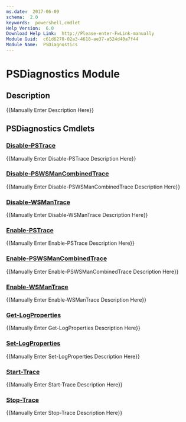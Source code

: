 ```yaml
---
ms.date:  2017-06-09
schema:  2.0
keywords:  powershell,cmdlet
Help Version:  6.0
Download Help Link:  http://Please-enter-FwLink-manually
Module Guid:  c61d6278-02a3-4618-ae37-a524d40a7f44
Module Name:  PSDiagnostics
---
```


# PSDiagnostics Module
## Description
{{Manually Enter Description Here}}

## PSDiagnostics Cmdlets
### [Disable-PSTrace](disable-pstrace.md)
{{Manually Enter Disable-PSTrace Description Here}}

### [Disable-PSWSManCombinedTrace](disable-pswsmancombinedtrace.md)
{{Manually Enter Disable-PSWSManCombinedTrace Description Here}}

### [Disable-WSManTrace](disable-wsmantrace.md)
{{Manually Enter Disable-WSManTrace Description Here}}

### [Enable-PSTrace](enable-pstrace.md)
{{Manually Enter Enable-PSTrace Description Here}}

### [Enable-PSWSManCombinedTrace](enable-pswsmancombinedtrace.md)
{{Manually Enter Enable-PSWSManCombinedTrace Description Here}}

### [Enable-WSManTrace](enable-wsmantrace.md)
{{Manually Enter Enable-WSManTrace Description Here}}

### [Get-LogProperties](get-logproperties.md)
{{Manually Enter Get-LogProperties Description Here}}

### [Set-LogProperties](set-logproperties.md)
{{Manually Enter Set-LogProperties Description Here}}

### [Start-Trace](start-trace.md)
{{Manually Enter Start-Trace Description Here}}

### [Stop-Trace](stop-trace.md)
{{Manually Enter Stop-Trace Description Here}}

